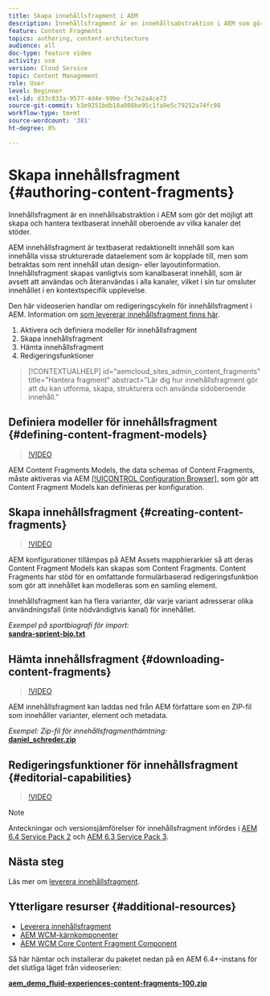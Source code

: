 ```yaml
---
title: Skapa innehållsfragment i AEM
description: Innehållsfragment är en innehållsabstraktion i AEM som gör det möjligt att skapa och hantera textbaserat innehåll oberoende av vilka kanaler det stöder.
feature: Content Fragments
topics: authoring, content-architecture
audience: all
doc-type: feature video
activity: use
version: Cloud Service
topic: Content Management
role: User
level: Beginner
exl-id: d33c033a-9577-4d4e-99be-f3c7e2a4ce73
source-git-commit: b3e9251bdb18a008be95c1fa9e5c79252a74fc98
workflow-type: tm+mt
source-wordcount: '381'
ht-degree: 0%

---
```


# Skapa innehållsfragment {#authoring-content-fragments}

Innehållsfragment är en innehållsabstraktion i AEM som gör det möjligt att skapa och hantera textbaserat innehåll oberoende av vilka kanaler det stöder.

AEM innehållsfragment är textbaserat redaktionellt innehåll som kan innehålla vissa strukturerade dataelement som är kopplade till, men som betraktas som rent innehåll utan design- eller layoutinformation. Innehållsfragment skapas vanligtvis som kanalbaserat innehåll, som är avsett att användas och återanvändas i alla kanaler, vilket i sin tur omsluter innehållet i en kontextspecifik upplevelse.

Den här videoserien handlar om redigeringscykeln för innehållsfragment i AEM. Information om [som levererar innehållsfragment finns här](content-fragments-delivery-feature-video-use.md).

1. Aktivera och definiera modeller för innehållsfragment
2. Skapa innehållsfragment
3. Hämta innehållsfragment
4. Redigeringsfunktioner

>[!CONTEXTUALHELP]
>id="aemcloud_sites_admin_content_fragments"
>title="Hantera fragment"
>abstract="Lär dig hur innehållsfragment gör att du kan utforma, skapa, strukturera och använda sidoberoende innehåll."

## Definiera modeller för innehållsfragment {#defining-content-fragment-models}

>[!VIDEO](https://video.tv.adobe.com/v/22452?quality=12&learn=on)

AEM Content Fragments Models, the data schemas of Content Fragments, måste aktiveras via AEM [[!UICONTROL Configuration Browser]](https://experienceleague.adobe.com/docs/experience-manager-cloud-service/implementing/developing/configurations.html), som gör att Content Fragment Models kan definieras per konfiguration.

## Skapa innehållsfragment {#creating-content-fragments}

>[!VIDEO](https://video.tv.adobe.com/v/22451?quality=12&learn=on)

AEM konfigurationer tillämpas på AEM Assets mapphierarkier så att deras Content Fragment Models kan skapas som Content Fragments. Content Fragments har stöd för en omfattande formulärbaserad redigeringsfunktion som gör att innehållet kan modelleras som en samling element.

Innehållsfragment kan ha flera varianter, där varje variant adresserar olika användningsfall (inte nödvändigtvis kanal) för innehållet.

*Exempel på sportbiografi för import:*\
**[sandra-sprient-bio.txt](assets/sandra-sprient-bio.txt)**

## Hämta innehållsfragment {#downloading-content-fragments}

>[!VIDEO](https://video.tv.adobe.com/v/22450?quality=12&learn=on)

AEM innehållsfragment kan laddas ned från AEM författare som en ZIP-fil som innehåller varianter, element och metadata.

*Exempel: Zip-fil för innehållsfragmenthämtning:*\
**[daniel_schreder.zip](assets/daniel_schreder.zip)**

## Redigeringsfunktioner för innehållsfragment {#editorial-capabilities}

>[!VIDEO](https://video.tv.adobe.com/v/25891?quality=12&learn=on)

>[!NOTE]
>
> Anteckningar och versionsjämförelser för innehållsfragment infördes i [AEM 6.4 Service Pack 2](https://helpx.adobe.com/experience-manager/aem-releases-updates.html) och [AEM 6.3 Service Pack 3](https://helpx.adobe.com/experience-manager/6-3/release-notes/sp3-release-notes.html).

## Nästa steg

Läs mer om [leverera innehållsfragment](content-fragments-delivery-feature-video-use.md).

## Ytterligare resurser {#additional-resources}

* [Leverera innehållsfragment](content-fragments-delivery-feature-video-use.md)
* [AEM WCM-kärnkomponenter](https://experienceleague.adobe.com/docs/experience-manager-core-components/using/introduction.html)
* [AEM WCM Core Content Fragment Component](https://experienceleague.adobe.com/docs/experience-manager-core-components/using/components/content-fragment-component.html)

Så här hämtar och installerar du paketet nedan på en AEM 6.4+-instans för det slutliga läget från videoserien:

**[aem_demo_fluid-experiences-content-fragments-100.zip](assets/aem_demo_fluid-experiencescontent-fragments-100.zip)**
